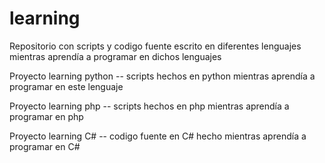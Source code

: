 # learning
Repositorio con scripts y codigo fuente escrito en diferentes lenguajes mientras aprendía a programar en dichos lenguajes

Proyecto learning python -- scripts hechos en python mientras aprendía a programar en este lenguaje

Proyecto learning php -- scripts hechos en php mientras aprendía a programar en php

Proyecto learning C# -- codigo fuente en C# hecho mientras aprendía a programar en C#


